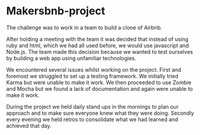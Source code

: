 # Makersbnb-project

The challenge was to work in a team to build a clone of Airbnb.

After holding a meeting with the team it was decided that instead of using ruby and html, which we had all used before,
we would use javascript and Node.js. The team made this decision because we wanted to test ourselves by building a web app using unfamiliar technologies.

We encountered several issues whilst working on the project. First and foremost we struggled to set up a testing framework. We initially tried Karma but were unable to make it work. We then proceeded to use Zombie and Mocha but we found a lack of documentation and again were unable to make it work.

During the project we held daily stand ups in the mornings to plan our approach and to make sure everyone knew what they were doing. Secondly every evening we held retros to consolidate what we had learned and achieved that day.
